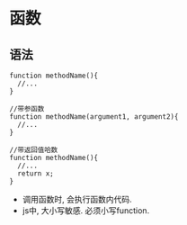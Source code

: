 函数
==
语法
--
```
function methodName(){
  //...
}

//带参函数
function methodName(argument1, argument2){
  //...
}

//带返回值哈数
function methodName(){
  //...
  return x;
}
```
- 调用函数时, 会执行函数内代码.
- js中, 大小写敏感. 必须小写function.
